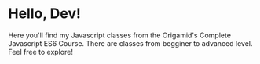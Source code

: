 <h1>Hello, Dev!</h1>
<p>Here you'll find my Javascript classes from the Origamid's Complete Javascript ES6 Course. There are classes from begginer to advanced level. Feel free to explore!</p>
